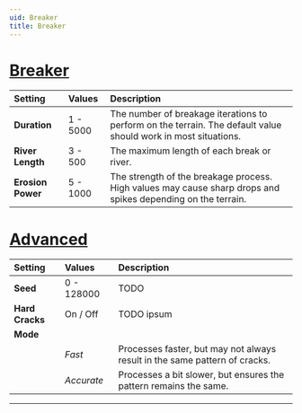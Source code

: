```yaml
---
uid: Breaker
title: Breaker
---
```


# [Breaker](#tab/tabid-a)
| Setting           | Values   | Description                                                                                                    |
| :---------------- | :------- | :------------------------------------------------------------------------------------------------------------- |
| **Duration**      | 1 - 5000 | The number of breakage iterations to perform on the terrain. The default value should work in most situations. |
| **River Length**  | 3 - 500  | The maximum length of each break or river.                                                                     |
| **Erosion Power** | 5 - 1000 | The strength of the breakage process. High values may cause sharp drops and spikes depending on the terrain.   |

# [Advanced](#tab/tabid-b)
| Setting         | Values     | Description                                                                |
| :-------------- | :--------- | :------------------------------------------------------------------------- |
| **Seed**        | 0 - 128000 | TODO                                                                      |
| **Hard Cracks** | On / Off   | TODO ipsum                                                                |
| **Mode**        |            |
|                 | *Fast*     | Processes faster, but may not always result in the same pattern of cracks. |
|                 | *Accurate* | Processes a bit slower, but ensures the pattern remains the same.          |





***

<!--examples-->